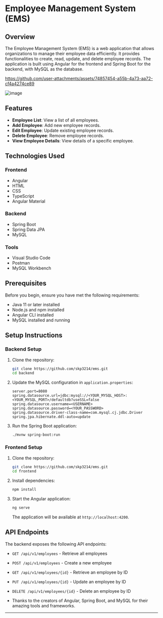 

# Employee Management System (EMS)

## Overview

The Employee Management System (EMS) is a web application that allows organizations to manage their employee data efficiently. It provides functionalities to create, read, update, and delete employee records. The application is built using Angular for the frontend and Spring Boot for the backend, with MySQL as the database.

https://github.com/user-attachments/assets/74857454-a55b-4a73-aa72-cf4a4274ce89

![image](https://github.com/user-attachments/assets/c4dbd0e5-c3e8-42b2-8b8a-6f78658f6bb6)

## Features

- **Employee List**: View a list of all employees.
- **Add Employee**: Add new employee records.
- **Edit Employee**: Update existing employee records.
- **Delete Employee**: Remove employee records.
- **View Employee Details**: View details of a specific employee.

## Technologies Used

### Frontend

- Angular
- HTML
- CSS
- TypeScript
- Angular Material

### Backend

- Spring Boot
- Spring Data JPA
- MySQL

### Tools

- Visual Studio Code
- Postman
- MySQL Workbench

## Prerequisites

Before you begin, ensure you have met the following requirements:

- Java 11 or later installed
- Node.js and npm installed
- Angular CLI installed
- MySQL installed and running

## Setup Instructions

### Backend Setup

1. Clone the repository:

    ```bash
    git clone https://github.com/skp3214/ems.git
    cd backend
    ```

2. Update the MySQL configuration in `application.properties`:

    ```properties
    server.port=8080
    spring.datasource.url=jdbc:mysql://<YOUR_MYSQL_HOST>:<YOUR_MYSQL_PORT>/defaultdb?useSSL=false
    spring.datasource.username=<USERNAME>
    spring.datasource.password=<YOUR_PASSWORD>
    spring.datasource.driver-class-name=com.mysql.cj.jdbc.Driver
    spring.jpa.hibernate.ddl-auto=update
    ```

3. Run the Spring Boot application:

    ```bash
    ./mvnw spring-boot:run
    ```

### Frontend Setup

1. Clone the repository:

    ```bash
    git clone https://github.com/skp3214/ems.git
    cd frontend
    ```

2. Install dependencies:

    ```bash
    npm install
    ```

3. Start the Angular application:

    ```bash
    ng serve
    ```

    The application will be available at `http://localhost:4200`.


## API Endpoints

The backend exposes the following API endpoints:

- `GET /api/v1/employees` - Retrieve all employees
- `POST /api/v1/employees` - Create a new employee
- `GET /api/v1/employees/{id}` - Retrieve an employee by ID
- `PUT /api/v1/employees/{id}` - Update an employee by ID
- `DELETE /api/v1/employees/{id}` - Delete an employee by ID

- Thanks to the creators of Angular, Spring Boot, and MySQL for their amazing tools and frameworks.

---

